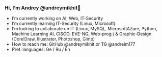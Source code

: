 ### Hi, I’m Andrey @andreymikhit👋

* I’m currently working on AI, Web, IT-Security
* I’m currently learning IT-Security (Linux, Microsoft)
* I’m looking to collaborate on IT (Linux, MySQL, MicrosoftAZure, Python, Machine Learning AI, CISCO, EVE-NG, Web-prog.) & Graphic-Design (CorelDraw, Illustrator, Photoshop, Gimp)
* How to reach me: GitHub @andreymikhit or TG @andreim177
* Pref. languages: Ge / Ru / En


<!---
andreymikhit/andreymikhit is a ✨ special ✨ repository because its `README.md` (this file) appears on your GitHub profile.
You can click the Preview link to take a look at your changes.
--->
